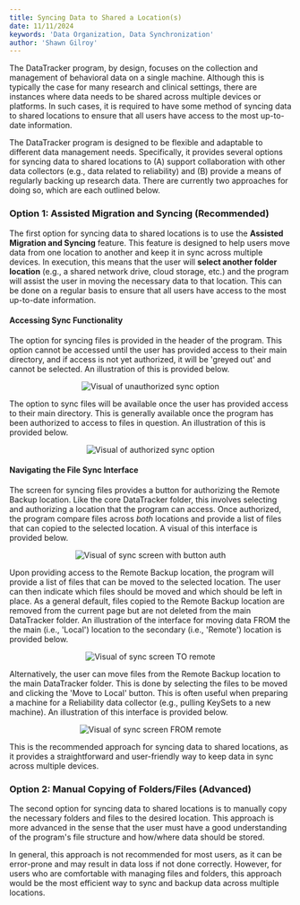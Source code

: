```yaml
---
title: Syncing Data to Shared a Location(s)
date: 11/11/2024
keywords: 'Data Organization, Data Synchronization'
author: 'Shawn Gilroy'
---
```


The DataTracker program, by design, focuses on the collection and management of behavioral data on a single machine. Although this is typically the case for many research and clinical settings, there are instances where data needs to be shared across multiple devices or platforms. In such cases, it is required to have some method of syncing data to shared locations to ensure that all users have access to the most up-to-date information.

The DataTracker program is designed to be flexible and adaptable to different data management needs. Specifically, it provides several options for syncing data to shared locations to (A) support collaboration with other data collectors (e.g., data related to reliability) and (B) provide a means of regularly backing up research data. There are currently two approaches for doing so, which are each outlined below.

### Option 1: Assisted Migration and Syncing (Recommended)

The first option for syncing data to shared locations is to use the **Assisted Migration and Syncing** feature. This feature is designed to help users move data from one location to another and keep it in sync across multiple devices. In execution, this means that the user will **select another folder location** (e.g., a shared network drive, cloud storage, etc.) and the program will assist the user in moving the necessary data to that location. This can be done on a regular basis to ensure that all users have access to the most up-to-date information.

#### Accessing Sync Functionality

The option for syncing files is provided in the header of the program. This option cannot be accessed until the user has provided access to their main directory, and if access is not yet authorized, it will be 'greyed out' and cannot be selected. An illustration of this is provided below.

<div align="center" width="100%">
    <img src="/docs/sync_unauthorized.png" alt="Visual of unauthorized sync option"/>
</div>

The option to sync files will be available once the user has provided access to their main directory. This is generally available once the program has been authorized to access to files in question. An illustration of this is provided below.

<div align="center" width="100%">
    <img src="/docs/sync_authorized.png" alt="Visual of authorized sync option"/>
</div>

#### Navigating the File Sync Interface

The screen for syncing files provides a button for authorizing the Remote Backup location. Like the core DataTracker folder, this involves selecting and authorizing a location that the program can access. Once authorized, the program compare files across _both_ locations and provide a list of files that can copied to the selected location. A visual of this interface is provided below.

<div align="center" width="100%">
    <img src="/docs/sync_screen_folder_auth.png" alt="Visual of sync screen with button auth"/>
</div>

Upon providing access to the Remote Backup location, the program will provide a list of files that can be moved to the selected location. The user can then indicate which files should be moved and which should be left in place. As a general default, files copied to the Remote Backup location are removed from the current page but are not deleted from the main DataTracker folder. An illustration of the interface for moving data FROM the the main (i.e., 'Local') location to the secondary (i.e., 'Remote') location is provided below.

<div align="center" width="100%">
    <img src="/docs/sync_screen_folders_list.png" alt="Visual of sync screen TO remote"/>
</div>

Alternatively, the user can move files from the Remote Backup location to the main DataTracker folder. This is done by selecting the files to be moved and clicking the 'Move to Local' button. This is often useful when preparing a machine for a Reliability data collector (e.g., pulling KeySets to a new machine). An illustration of this interface is provided below.

<div align="center" width="100%">
    <img src="/docs/sync_screen_folders_list_from.png" alt="Visual of sync screen FROM remote"/>
</div>

This is the recommended approach for syncing data to shared locations, as it provides a straightforward and user-friendly way to keep data in sync across multiple devices.

### Option 2: Manual Copying of Folders/Files (Advanced)

The second option for syncing data to shared locations is to manually copy the necessary folders and files to the desired location. This approach is more advanced in the sense that the user must have a good understanding of the program's file structure and how/where data should be stored.

In general, this approach is not recommended for most users, as it can be error-prone and may result in data loss if not done correctly. However, for users who are comfortable with managing files and folders, this approach would be the most efficient way to sync and backup data across multiple locations.
